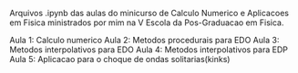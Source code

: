 Arquivos .ipynb das aulas do minicurso de Calculo Numerico e Aplicacoes em Fisica ministrados por mim na V Escola da Pos-Graduacao em Fisica.

Aula 1: Calculo numerico
Aula 2: Metodos procedurais para EDO
Aula 3: Metodos interpolativos para EDO
Aula 4: Metodos interpolativos para EDP
Aula 5: Aplicacao para o choque de ondas solitarias(kinks)
